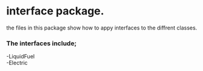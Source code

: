 # interface package.
the files in this package show how to appy interfaces to the diffrent classes.
### The interfaces include;
-LiquidFuel<br />
-Electric
